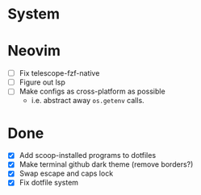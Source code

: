 # System


# Neovim

* [ ] Fix telescope-fzf-native
* [ ] Figure out lsp
* [ ] Make configs as cross-platform as possible
  + i.e. abstract away `os.getenv` calls. 

# Done

* [X] Add scoop-installed programs to dotfiles
* [X] Make terminal github dark theme (remove borders?)
* [X] Swap escape and caps lock
* [X] Fix dotfile system
